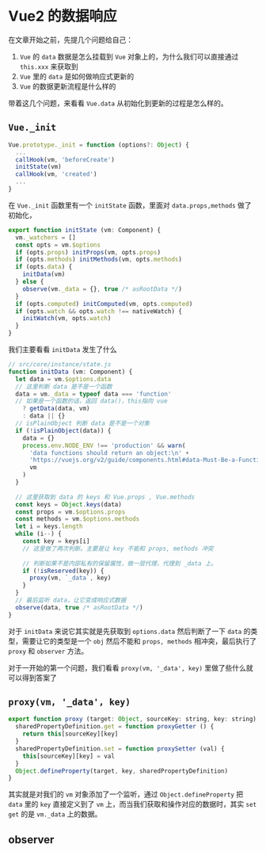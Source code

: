 # Vue2 的数据响应
在文章开始之前，先提几个问题给自己：
1. `Vue` 的 `data` 数据是怎么挂载到 `Vue` 对象上的，为什么我们可以直接通过 `this.xxx` 来获取到
1. `Vue` 里的 `data` 是如何做响应式更新的
1. `Vue` 的数据更新流程是什么样的

带着这几个问题，来看看 `Vue.data` 从初始化到更新的过程是怎么样的。

## `Vue._init`

```js
Vue.prototype._init = function (options?: Object) {
  ...
  callHook(vm, 'beforeCreate')
  initState(vm)
  callHook(vm, 'created')
  ...
}
```

 在 `Vue._init` 函数里有一个 `initState` 函数，里面对 `data.props,methods` 做了初始化，

```js
export function initState (vm: Component) {
  vm._watchers = []
  const opts = vm.$options
  if (opts.props) initProps(vm, opts.props)
  if (opts.methods) initMethods(vm, opts.methods)
  if (opts.data) {
    initData(vm)
  } else {
    observe(vm._data = {}, true /* asRootData */)
  }
  if (opts.computed) initComputed(vm, opts.computed)
  if (opts.watch && opts.watch !== nativeWatch) {
    initWatch(vm, opts.watch)
  }
}
```

我们主要看看 `initData` 发生了什么

```js
// src/core/instance/state.js
function initData (vm: Component) {
  let data = vm.$options.data
  // 这里判断 data 是不是一个函数
  data = vm._data = typeof data === 'function'
  // 如果是一个函数的话，返回 data()，this指向 vue
    ? getData(data, vm)
    : data || {}
  // isPlainObject 判断 data 是不是一个对象
  if (!isPlainObject(data)) {
    data = {}
    process.env.NODE_ENV !== 'production' && warn(
      'data functions should return an object:\n' +
      'https://vuejs.org/v2/guide/components.html#data-Must-Be-a-Function',
      vm
    )
  }
  
  // 这里获取到 data 的 keys 和 Vue.props , Vue.methods
  const keys = Object.keys(data)
  const props = vm.$options.props
  const methods = vm.$options.methods
  let i = keys.length
  while (i--) {
    const key = keys[i]
    // 这里做了两次判断。主要是让 key 不能和 props, methods 冲突
    
    // 判断如果不是内部私有的保留属性，做一层代理，代理到 _data 上。
    if (!isReserved(key)) {
      proxy(vm, `_data`, key)
    }
  }
  // 最后监听 data，让它变成响应式数据
  observe(data, true /* asRootData */)
}
```

对于 `initData` 来说它其实就是先获取到 `options.data` 然后判断了一下 `data` 的类型，需要让它的类型是一个 `obj` 然后不能和 `props, methods` 相冲突，最后执行了 `proxy` 和 `observer` 方法。

对于一开始的第一个问题，我们看看 `proxy(vm, '_data', key)` 里做了些什么就可以得到答案了

## `proxy(vm, '_data', key)`

```js
export function proxy (target: Object, sourceKey: string, key: string) {
  sharedPropertyDefinition.get = function proxyGetter () {
    return this[sourceKey][key]
  }
  sharedPropertyDefinition.set = function proxySetter (val) {
    this[sourceKey][key] = val
  }
  Object.defineProperty(target, key, sharedPropertyDefinition)
}
```

其实就是对我们的 `vm` 对象添加了一个监听，通过 `Object.defineProperty` 把 `data` 里的 `key` 直接定义到了 `vm` 上，而当我们获取和操作对应的数据时，其实 `set get` 的是 `vm._data` 上的数据。

## observer





